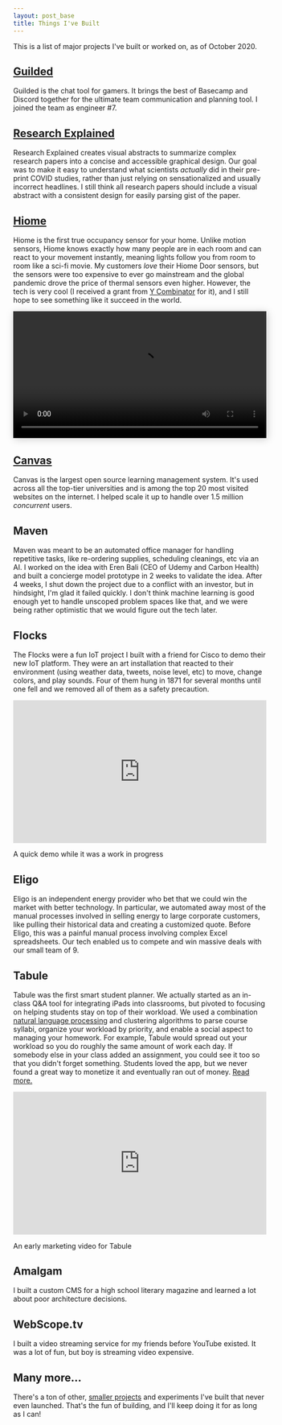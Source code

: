 ```yaml
---
layout: post_base
title: Things I've Built
---
```


This is a list of major projects I've built or worked on, as of October 2020.

## [Guilded](https://www.guilded.gg)

Guilded is the chat tool for gamers. It brings the best of Basecamp and Discord together for the ultimate team communication and planning tool. I joined the team as engineer #7.

## [Research Explained](https://researchexplained.org)

Research Explained creates visual abstracts to summarize complex research papers into a concise and accessible graphical design. Our goal was to make it easy to understand what scientists _actually_ did in their pre-print COVID studies, rather than just relying on sensationalized and usually incorrect headlines. I still think all research papers should include a visual abstract with a consistent design for easily parsing gist of the paper.

## [Hiome](https://hiome.com)

Hiome is the first true occupancy sensor for your home. Unlike motion sensors, Hiome knows exactly how many people are in each room and can react to your movement instantly, meaning lights follow you from room to room like a sci-fi movie. My customers _love_ their Hiome Door sensors, but the sensors were too expensive to ever go mainstream and the global pandemic drove the price of thermal sensors even higher. However, the tech is very cool (I received a grant from [Y Combinator](https://www.ycombinator.com) for it), and I still hope to see something like it succeed in the world.

<video controls="" width="100%" preload="auto" id="heroVid" style="box-shadow: rgb(204, 204, 204) 2px 2px 15px; margin-bottom: 2rem; background-color: rgb(204, 204, 204); display: block;" src="https://hiome.com/hls/WelcomeHiome2.m3u8">Sorry, your browser doesn't support embedded videos. <a href="https://www.youtube.com/watch?v=PLBdi5frOGA">Watch it on YouTube</a>.</video>

## [Canvas](https://www.instructure.com/canvas/)

Canvas is the largest open source learning management system. It's used across all the top-tier universities and is among the top 20 most visited websites on the internet. I helped scale it up to handle over 1.5 million _concurrent_ users.

## Maven

Maven was meant to be an automated office manager for handling repetitive tasks, like re-ordering supplies, scheduling cleanings, etc via an AI. I worked on the idea with Eren Bali (CEO of Udemy and Carbon Health) and built a concierge model prototype in 2 weeks to validate the idea. After 4 weeks, I shut down the project due to a conflict with an investor, but in hindsight, I'm glad it failed quickly. I don't think machine learning is good enough yet to handle unscoped problem spaces like that, and we were being rather optimistic that we would figure out the tech later.

## Flocks

The Flocks were a fun IoT project I built with a friend for Cisco to demo their new IoT platform. They were an art installation that reacted to their environment (using weather data, tweets, noise level, etc) to move, change colors, and play sounds. Four of them hung in 1871 for several months until one fell and we removed all of them as a safety precaution.

<div style="padding:56.25% 0 0 0;position:relative;"><iframe src="https://player.vimeo.com/video/108903604?byline=0&portrait=0" style="position:absolute;top:0;left:0;width:100%;height:100%;" frameborder="0" allow="autoplay; fullscreen" allowfullscreen></iframe></div><script src="https://player.vimeo.com/api/player.js"></script>
<p class="caption">A quick demo while it was a work in progress</p>

## Eligo

Eligo is an independent energy provider who bet that we could win the market with better technology. In particular, we automated away most of the manual processes involved in selling energy to large corporate customers, like pulling their historical data and creating a customized quote. Before Eligo, this was a painful manual process involving complex Excel spreadsheets. Our tech enabled us to compete and win massive deals with our small team of 9.

## Tabule

Tabule was the first smart student planner. We actually started as an in-class Q&A tool for integrating iPads into classrooms, but pivoted to focusing on helping students stay on top of their workload. We used a combination [natural language processing](https://sherlock.neil.gg) and clustering algorithms to parse course syllabi, organize your workload by priority, and enable a social aspect to managing your homework. For example, Tabule would spread out your workload so you do roughly the same amount of work each day. If somebody else in your class added an assignment, you could see it too so that you didn't forget something. Students loved the app, but we never found a great way to monetize it and eventually ran out of money. [Read more.](/work/tabule/)

<div style="padding:56.25% 0 0 0;position:relative;"><iframe src="https://player.vimeo.com/video/103914668?byline=0" style="position:absolute;top:0;left:0;width:100%;height:100%;" frameborder="0" allow="autoplay; fullscreen" allowfullscreen></iframe></div><script src="https://player.vimeo.com/api/player.js"></script>
<p class="caption">An early marketing video for Tabule</p>

## Amalgam

I built a custom CMS for a high school literary magazine and learned a lot about poor architecture decisions.

## WebScope.tv

I built a video streaming service for my friends before YouTube existed. It was a lot of fun, but boy is streaming video expensive.

## Many more...

There's a ton of other, [smaller projects](https://github.com/neilgupta) and experiments I've built that never even launched. That's the fun of building, and I'll keep doing it for as long as I can!
